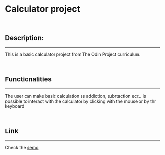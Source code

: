 # Calculator project

<br/>

## Description:
---
This is a basic calculator project from The Odin Project curriculum.

<br/>

## Functionalities
---
The user can make basic calculation as addiction, subrtaction ecc.. Is possible to interact with the calculator by clicking with the mouse or by thr keyboard 

<br />

## Link
---
Check the [demo](https://gl-cardillo.github.io/Etch-a-Sketch/) 
